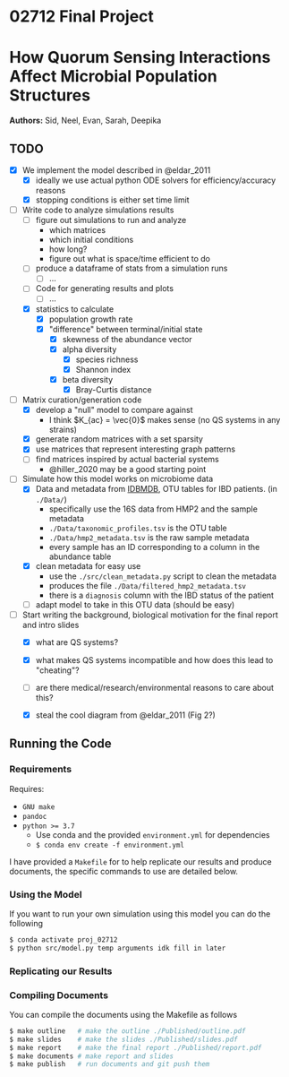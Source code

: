 02712 Final Project
===================

# How Quorum Sensing Interactions Affect Microbial Population Structures

__Authors:__ Sid, Neel, Evan, Sarah, Deepika

## TODO

- [x] We implement the model described in @eldar_2011
  - [x] ideally we use actual python ODE solvers for efficiency/accuracy reasons
  - [x] stopping conditions is either set time limit 

- [ ] Write code to analyze simulations results
   - [ ] figure out simulations to run and analyze
     - which matrices
     - which initial conditions 
     - how long?
     - figure out what is space/time efficient to do
   - [ ] produce a dataframe of stats from a simulation runs
     - [ ] ...
   - [ ] Code for generating results and plots
     - [ ] ...
   - [x] statistics to calculate
     - [x] population growth rate
     - [x] "difference" between terminal/initial state
       - [x] skewness of the abundance vector
       - [x] alpha diversity
         - [x] species richness
         - [x] Shannon index
       - [x] beta diversity
         - [x] Bray-Curtis distance

- [ ] Matrix curation/generation code
  - [x] develop a "null" model to compare against
    - I think $K_{ac} = \vec{0}$ makes sense (no QS systems in any strains)
  - [x] generate random matrices with a set sparsity
  - [x] use matrices that represent interesting graph patterns
  - [ ] find matrices inspired by actual bacterial systems
    - @hiller_2020 may be a good starting point

- [ ] Simulate how this model works on microbiome data
  - [x] Data and metadata from [IDBMDB](https://ibdmdb.org/tunnel/public/summary.html), OTU tables for IBD patients. (in `./Data/`)
    - specifically use the 16S data from HMP2 and the sample metadata
    - `./Data/taxonomic_profiles.tsv` is the OTU table
    - `./Data/hmp2_metadata.tsv` is the raw sample metadata
    - every sample has an ID corresponding to a column in the abundance table
  - [x] clean metadata for easy use
    - use the `./src/clean_metadata.py` script to clean the metadata
    - produces the file `./Data/filtered_hmp2_metadata.tsv` 
    - there is a `diagnosis` column with the IBD status of the patient
  - [ ] adapt model to take in this OTU data (should be easy)

- [ ] Start writing the background, biological motivation for the final report and intro slides
  - [x] what are QS systems?
  - [x] what makes QS systems incompatible and how does this lead to "cheating"?
  - [ ] are there medical/research/environmental reasons to care about this?
  - [x] steal the cool diagram from @eldar_2011 (Fig 2?)


## Running the Code

### Requirements

Requires:
  - `GNU make`
  - `pandoc`
  - `python >= 3.7`
    - Use conda and the provided `environment.yml` for dependencies
    - `$ conda env create -f environment.yml`

I have provided a `Makefile` for to help replicate our results and produce documents, the specific commands to use are detailed below.

### Using the Model

If you want to run your own simulation using this model you can do the following

```bash
$ conda activate proj_02712
$ python src/model.py temp arguments idk fill in later
```

### Replicating our Results

### Compiling Documents

You can compile the documents using the Makefile as follows

```bash
$ make outline   # make the outline ./Published/outline.pdf
$ make slides    # make the slides ./Published/slides.pdf
$ make report    # make the final report ./Published/report.pdf
$ make documents # make report and slides
$ make publish   # run documents and git push them 
```

